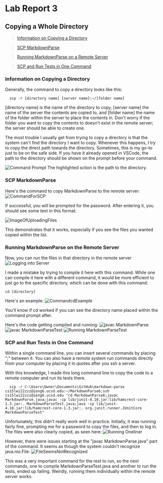 # Lab Report 3
## Copying a Whole Directory

>[Information on Copying a Directory](https://stickonfire.github.io/cse15l-lab-reports/lab_report3.html#information-on-copying-a-directory)

>[SCP MarkdownParse](https://stickonfire.github.io/cse15l-lab-reports/lab_report3.html#scp-markdownparse)

>[Running MarkdownParse on a Remote Server](https://stickonfire.github.io/cse15l-lab-reports/lab_report3.html#running-markdownparse-on-the-remote-server)

>[SCP and Run Tests in One Command](https://stickonfire.github.io/cse15l-lab-reports/lab_report3.html#scp-and-run-tests-in-one-command)

### Information on Copying a Directory
Generally, the command to copy a directory looks like this:


      scp -r [directory name] [server name]:~/[folder name]


\[directory name\] is the name of the directory to copy, \[server name\] the name of the server the contents are copied to, and \[folder name\]
 the name of the folder within the server to place the contents in. Don't worry if the folder you want to copy the contents to doesn't exist in the remote server; the server should be able to create one.

The most trouble I usually get from trying to copy a directory is that the system can't find the directory I want to copy. Whenever this happens, I try to copy the direct path towards the directory. Sometimes, this is my go-to just to be on the safe side. If you have it already opened in VSCode, the path to the directory should be shown on the prompt before your command.

![Command Prompt](https://user-images.githubusercontent.com/70039286/153667346-e333a31e-8d03-4dec-9984-d44bec758098.PNG)
The highlighted sction is the path to the directory.

### SCP MarkdownParse

Here's the command to copy MarkdownParse to the remote server:
![CommandForSCP](https://user-images.githubusercontent.com/70039286/153670502-da793730-9181-4455-8e99-cfbc0ee18aa1.PNG)


If successful, you will be prompted for the password. After entering it, you should see some text in this format:

![ImageOfUploadingFiles](https://user-images.githubusercontent.com/70039286/153671009-f37c2edc-8049-4efb-8f91-509877e71724.PNG)

This demonstrates that it works, especially if you see the files you wanted copied within the list.

### Running MarkdownParse on the Remote Server

Now, you can run the files in that directory in the remote server
![Logging into Server](https://user-images.githubusercontent.com/70039286/153673766-d6c251fb-5b87-45eb-aae5-26b472f630ce.PNG)

I made a mistake by trying to compile it here with this command. While one can compile it here with a different command, it would be more efficient to just go to the specific directory, which can be done with this command:

    cd [directory]

Here's an example:
![CommandcdExample](https://user-images.githubusercontent.com/70039286/153674403-401f7e62-eea2-4d3b-8d2f-ac6044172cbb.PNG)

You'll know if cd worked if you can see the directory name placed within the command prompt after.

Here's the code getting compiled and running:
![javac MarkdownParse](https://user-images.githubusercontent.com/70039286/153675853-aa3f858a-5eaa-4534-bf8e-e04c208d8161.PNG)
![javac MarkdownParseTest](https://user-images.githubusercontent.com/70039286/153675875-82fe0a6d-0e41-4fb8-891c-7c2fb195712c.PNG)
![Running MarkdownParseTest](https://user-images.githubusercontent.com/70039286/153675908-c87c74ab-2316-41eb-a71e-16dd9e998062.PNG)


### SCP and Run Tests in One Command

Within a single command line, you can insert several commands by placing ";" between it. You can also have a remote system run commands directly from your computer by placing it in quotes after you ssh a server.

With this knowledge, I made this long command line to copy the code to a remote computer and run its tests there.

      scp -r C:\Users\Owner\Documents\GitHub\markdown-parse cs15lwi22zzz@ieng6.ucsd.edu:~/MarkdownParse6;ssh cs15lwi22zzz@ieng6.ucsd.edu "cd MarkdownParse6;javac MarkdownParse.java;javac -cp lib/junit-4.10.jar:lib/hamcrest-core-1.3.jar:. MarkdownParseTest.java;java -cp lib/junit-4.10.jar:lib/hamcrest-core-1.3.jar:. org.junit.runner.JUnitCore MarkdownParseTest"

Unfortunately, this didn't really work well in practice. Initially, it was running fairly fine, prompting me for a password to copy the files, and then to log in. The files were also clearly copied, as seen here:
![Running Oneliner](https://user-images.githubusercontent.com/70039286/153683781-b847977b-2050-406e-9a38-8460b11eea89.PNG)

However, there were issues starting at the "javac MarkdownParse.java" part of the command. It seems as though the system couldn't recognize java.nio.File:
![FileSeemsNotRecognized](https://user-images.githubusercontent.com/70039286/153684342-d7bf4d5b-226f-435b-be0a-12627afb281a.PNG)

This was a very important command for the rest to run, so the next commands, one to compile MarkdownParseTest.java and another to run the tests, ended up failing. Weirdly, running them individually within the remote server works.
